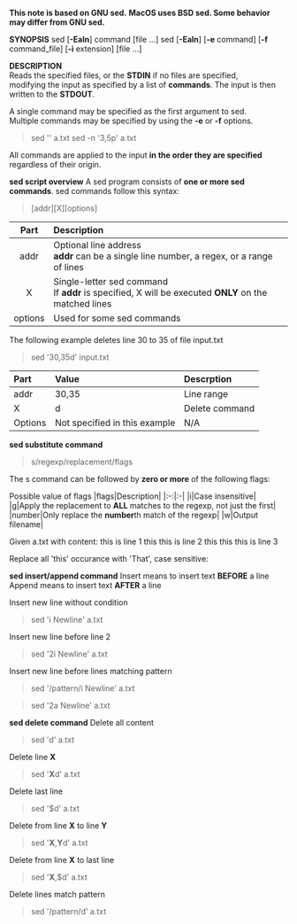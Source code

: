 **This note is based on GNU sed.**
**MacOS uses BSD sed. Some behavior may differ from GNU sed.**

**SYNOPSIS**
sed [**-Ealn**] command [file ...]
sed [**-Ealn**] [**-e** command] [**-f** command_file] [**-i** extension] [file ...]

**DESCRIPTION**<br>
Reads the specified files, or the **STDIN** if no files are specified,<br>modifying the input as specified by a list of **commands**.
The input is then written to the **STDOUT**.

A single command may be specified as the first argument to sed.<br> Multiple commands may be specified by using the **-e** or **-f** options.
> sed '' a.txt
> sed -n '3,5p' a.txt

All commands are applied to the input **in the order they are specified** regardless of their origin.<br>

**sed script overview**
A sed program consists of **one or more sed commands**.
sed commands follow this syntax:
> [addr][X][options]

|Part|Description|
|:-:|:-|
|addr|Optional line address<br>**addr** can be a single line number, a regex, or a range of lines|
|X|Single-letter sed command<br>If **addr** is specified, X will be executed **ONLY** on the matched lines|
|options|Used for some sed commands|

The following example deletes line 30 to 35 of file input.txt
> sed '30,35d' input.txt

|Part|Value|Descrption|
|:-|:-|:-|
|addr|30,35|Line range|
|X|d|Delete command|
|Options|Not specified in this example|N/A|

**sed substitute command**
> s/regexp/replacement/flags

The s command can be followed by **zero or more** of the following flags:

Possible value of flags
|flags|Description|
|:-:|:-|
|i|Case insensitive|
|g|Apply the replacement to **ALL** matches to the regexp, not just the first|
|number|Only replace the **number**th match of the regexp|
|w|Output filename|

Given a.txt with content:
this is line 1
this this is line 2
this this this is line 3

Replace all 'this' occurance with 'That', case sensitive:


**sed insert/append command**
Insert means to insert text **BEFORE** a line
Append means to insert text **AFTER** a line

Insert new line without condition
> sed 'i Newline' a.txt

Insert new line before line 2
> sed '2i Newline' a.txt

Insert new line before lines matching pattern
> sed '/pattern/i Newline' a.txt

> sed '2a Newline' a.txt

**sed delete command**
Delete all content
> sed 'd' a.txt

Delete line **X**
> sed '**X**d' a.txt

Delete last line
> sed '$d' a.txt

Delete from line **X** to line **Y**
> sed '**X**,**Y**d' a.txt

Delete from line **X** to last line
> sed '**X**,$d' a.txt

Delete lines match pattern
> sed '/pattern/d' a.txt

